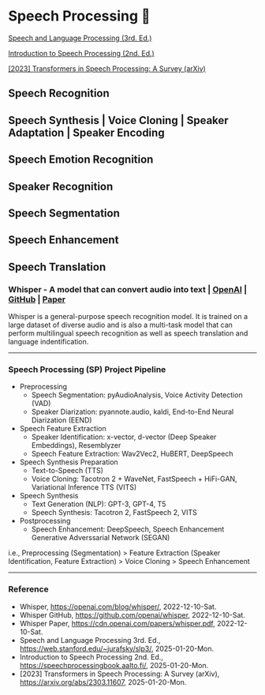 # Speech Processing :microphone:

[Speech and Language Processing (3rd. Ed.)](https://web.stanford.edu/~jurafsky/slp3/)

[Introduction to Speech Processing (2nd. Ed.)](https://speechprocessingbook.aalto.fi/)

[[2023] Transformers in Speech Processing: A Survey (arXiv)](https://arxiv.org/abs/2303.11607)

## Speech Recognition

## Speech Synthesis | Voice Cloning | Speaker Adaptation | Speaker Encoding

## Speech Emotion Recognition

## Speaker Recognition

## Speech Segmentation

## Speech Enhancement

## Speech Translation

### Whisper - A model that can convert audio into text | [OpenAI](https://openai.com/blog/whisper/) | [GitHub](https://github.com/openai/whisper) | [Paper](https://cdn.openai.com/papers/whisper.pdf)

Whisper is a general-purpose speech recognition model. It is trained on a large dataset of diverse audio and is also a multi-task model that can perform multilingual speech recognition as well as speech translation and language indentification.

---

### Speech Processing (SP) Project Pipeline

* Preprocessing
  * Speech Segmentation: pyAudioAnalysis, Voice Activity Detection (VAD)
  * Speaker Diarization: pyannote.audio, kaldi, End-to-End Neural Diarization (EEND)
* Speech Feature Extraction
  * Speaker Identification: x-vector, d-vector (Deep Speaker Embeddings), Resemblyzer
  * Speech Feature Extraction: Wav2Vec2, HuBERT, DeepSpeech
* Speech Synthesis Preparation
  * Text-to-Speech (TTS)
  * Voice Cloning: Tacotron 2 + WaveNet, FastSpeech + HiFi-GAN, Variational Inference TTS (VITS)
* Speech Synthesis
  * Text Generation (NLP): GPT-3, GPT-4, T5
  * Speech Synthesis: Tacotron 2, FastSpeech 2, VITS
* Postprocessing
  * Speech Enhancement: DeepSpeech, Speech Enhancement Generative Adverssarial Network (SEGAN)
 
i.e., Preprocessing (Segmentation) > Feature Extraction (Speaker Identification, Feature Extraction) > Voice Cloning > Speech Enhancement

---

### Reference
- Whisper, https://openai.com/blog/whisper/, 2022-12-10-Sat.
- Whisper GitHub, https://github.com/openai/whisper, 2022-12-10-Sat.
- Whisper Paper, https://cdn.openai.com/papers/whisper.pdf, 2022-12-10-Sat.
- Speech and Language Processing 3rd. Ed., https://web.stanford.edu/~jurafsky/slp3/, 2025-01-20-Mon.
- Introduction to Speech Processing 2nd. Ed., https://speechprocessingbook.aalto.fi/, 2025-01-20-Mon.
- [2023] Transformers in Speech Processing: A Survey (arXiv), https://arxiv.org/abs/2303.11607, 2025-01-20-Mon.
